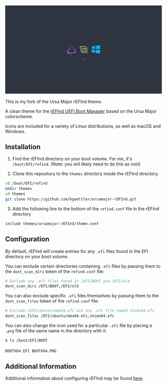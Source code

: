 ![](screenshot.png)

This is my fork of the Ursa Major rEFInd theme.

A clean theme for the [rEFInd UEFI Boot Manager](http://www.rodsbooks.com/refind/)
based on the Ursa Major colorscheme.

Icons are included for a variety of Linux distributions, as well as macOS and 
Windows.

## Installation

1. Find the rEFInd directory on your boot volume. For me, it's `/boot/EFI/refind`.
   (Note: you will likely need to do this as root)

2. Clone this repository to the `themes` directory inside the rEFInd directory.

```bash
cd /boot/EFI/refind
mkdir themes
cd themes
git clone https://github.com/kgoettler/ursamajor-rEFInd.git
```

3. Add the following line to the bottom of the `refind.conf` file in the 
   rEFInd directory

```bash
include themes/ursamajor-rEFInd/theme.conf
```

## Configuration

By default, rEFInd will create entries for any `.efi` files found in the EFI
directory on your boot volume. 

You can exclude certain directories containing `.efi` files by passing them
to the `dont_scan_dirs` token of the `refind.conf` file:

```bash
# Exclude any .efi files found in /EFI/BOOT and /EFI/old
dont_scan_dirs /EFI/BOOT,/EFI/old
```

You can also exclude specific `.efi` files themselves by passing them to the 
`dont_scan_files` token of the `refind.conf` file:

```bash
# Exclude /EFI/ubuntu/mmx64.efi and any .efi file named shimx64.efi
dont_scan_files /EFI/ubuntu/mmx64.efi,shimx64.efi
```

You can also change the icon used for a particular `.efi` file by placing a
`.png` file of the same name in the directory with it:

```bash
$ ls /boot/EFI/BOOT

BOOTX64.EFI BOOTX64.PNG
```

## Additional Information

Additional information about configuring rEFInd may be found [here](http://www.rodsbooks.com/refind/configfile.html).
